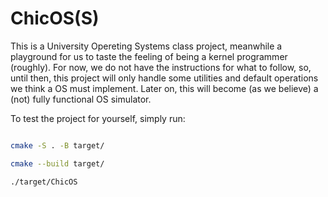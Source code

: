 # ChicOS(S)

This is a University Opereting Systems class project, meanwhile a playground for us to taste the feeling of being a kernel programmer (roughly). For now, we do not have the instructions for what to follow, so, until then, this project will only handle some utilities and default operations we think a OS must implement. Later on, this will become (as we believe) a (not) fully functional OS simulator.

To test the project for yourself, simply run:

```sh

cmake -S . -B target/

cmake --build target/

./target/ChicOS

```


